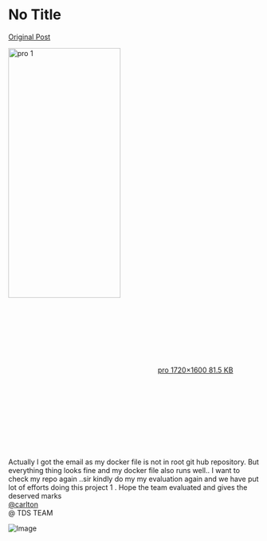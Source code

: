 # No Title

[Original Post](https://discourse.onlinedegree.iitm.ac.in/t/171141/207)

<p><div class="lightbox-wrapper"><a class="lightbox" href="https://europe1.discourse-cdn.com/flex013/uploads/iitm/original/3X/0/d/0daeec08afc5b8bf1176ea341a88da5d99a592e8.jpeg" data-download-href="/uploads/short-url/1X2YuVK73sp5O87IjN3SvRjvvkY.jpeg?dl=1" title="pro 1" rel="noopener nofollow ugc"><img src="https://europe1.discourse-cdn.com/flex013/uploads/iitm/optimized/3X/0/d/0daeec08afc5b8bf1176ea341a88da5d99a592e8_2_225x500.jpeg" alt="pro 1" data-base62-sha1="1X2YuVK73sp5O87IjN3SvRjvvkY" width="225" height="500" srcset="https://europe1.discourse-cdn.com/flex013/uploads/iitm/optimized/3X/0/d/0daeec08afc5b8bf1176ea341a88da5d99a592e8_2_225x500.jpeg, https://europe1.discourse-cdn.com/flex013/uploads/iitm/optimized/3X/0/d/0daeec08afc5b8bf1176ea341a88da5d99a592e8_2_337x750.jpeg 1.5x, https://europe1.discourse-cdn.com/flex013/uploads/iitm/optimized/3X/0/d/0daeec08afc5b8bf1176ea341a88da5d99a592e8_2_450x1000.jpeg 2x" data-dominant-color="302622"><div class="meta"><svg class="fa d-icon d-icon-far-image svg-icon" aria-hidden="true"><use href="#far-image"></use></svg><span class="filename">pro 1</span><span class="informations">720×1600 81.5 KB</span><svg class="fa d-icon d-icon-discourse-expand svg-icon" aria-hidden="true"><use href="#discourse-expand"></use></svg></div></a></div><br>
Actually I got the email as my docker file is not in root git hub repository. But everything thing looks fine and my docker file also runs well.. I want to check my repo again ..sir kindly do my my evaluation again and we have put lot of efforts doing this project 1 . Hope the team evaluated and gives the deserved marks<br>
<a class="mention" href="/u/carlton">@carlton</a><br>
@ TDS TEAM</p>

![Image](https://europe1.discourse-cdn.com/flex013/uploads/iitm/optimized/3X/0/d/0daeec08afc5b8bf1176ea341a88da5d99a592e8_2_225x500.jpeg)